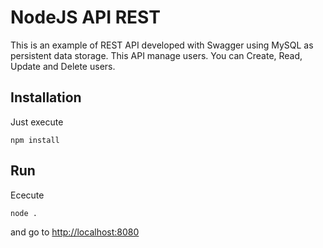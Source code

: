 # NodeJS API REST
This is an example of REST API developed with Swagger using MySQL as persistent data storage. This API manage users. You can Create, Read, Update and Delete users.

## Installation
Just execute
```
npm install
```

## Run
Ececute
```
node .
```
and go to [http://localhost:8080](http://localhost:8080)
